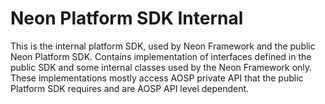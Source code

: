 # Neon Platform SDK Internal

This is the internal platform SDK, used by Neon Framework and the public Neon Platform SDK. Contains implementation of interfaces defined in the public SDK
and some internal classes used by the Neon Framework only. These implementations mostly access AOSP private API that the public Platform SDK requires and are
AOSP API level dependent. 


